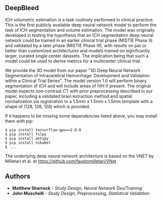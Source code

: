 ## DeepBleed

ICH volumetric estimation is a task routinely performed in clinical practice. This is the first publicly available deep neural network model to perform the task of ICH segmentation and volume estimation. The model was originally developed in testing the hypothesis that an ICH segmentation deep neural network could be trained in an earlier clinical trial phase (MISTIE Phase II) and validated by a later phase (MISTIE Phase III), with results on par or better than customized architectures and models trained on significantly larger, curated single center datasets. The implication being that such a model could be used to derive metrics for a multicenter clinical trial. 

We provide the 3D model from our paper "3D Deep Neural Network Segmentation of Intracerebral Hemorrhage: Development and Validation within a Clinical Trial Series". The model version 1.0 will perform binary segmentation of ICH and will include areas of IVH if present. The original model expects non-contrast CT with prior preprocessing described in our paper, including a validated brain extraction method and spatial normalization via registration to a 1.5mm x 1.5mm x 1.5mm template with a shape of (128, 128, 128) which is provided. 


If it happens to be missing some dependencies listed above, you may install them with pip: <br/>
```
$ pip install tensorflow-gpu==2.0.0
$ pip install fslpy
$ pip install antspy
$ pip install nibabel
$ ...
```
The underlying deep neural network architecture is based on the VNET by Milletari et al. at https://github.com/faustomilletari/VNet



## Authors

* **Matthew Sharrock** - *Study Design, Neural Network Dev/Training*
* **John Muschelli** - *Study Design, Preprocessing, Statistical Validation*

